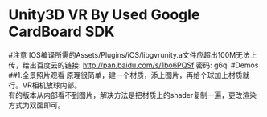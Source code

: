Unity3D VR By Used Google CardBoard SDK 
=======================================
#注意
IOS编译所需的Assets/Plugins/iOS/libgvrunity.a文件应超出100M无法上传，给出百度云的链接: http://pan.baidu.com/s/1bo6PQSf 密码: g6qi
#Demos
##1.全景照片观看
原理很简单，建一个材质，添上图片，再给个球加上材质就行。VR相机放球内部。<br>
有的版本从内部看不到图片，解决方法是把材质上的shader复制一遍，更改渲染方式为双面即可。